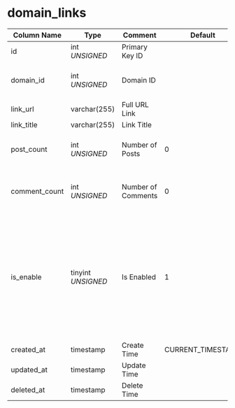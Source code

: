 # domain_links

| Column Name | Type | Comment | Default | Null | Remark |
| --- | --- | --- | --- | --- | --- |
| id | int *UNSIGNED* | Primary Key ID | | NO | Auto Increment |
| domain_id | int *UNSIGNED* | Domain ID |  | NO | Related field [domains->id](domains.md) |
| link_url | varchar(255) | Full URL Link |  | NO |  |
| link_title | varchar(255) | Link Title |  | YES |  |
| post_count | int *UNSIGNED* | Number of Posts | 0 | NO | Number of posts containing this link |
| comment_count | int *UNSIGNED* | Number of Comments | 0 | NO | Number of comments containing this link |
| is_enable | tinyint *UNSIGNED* | Is Enabled | 1 | NO | 0.Disabled / 1.Enabled<br>Disabled means the link URL cannot be parsed into a hyperlink and is displayed as plain text only |
| created_at | timestamp | Create Time | CURRENT_TIMESTAMP | NO |  |
| updated_at | timestamp | Update Time |  | YES |  |
| deleted_at | timestamp | Delete Time |  | YES |  |